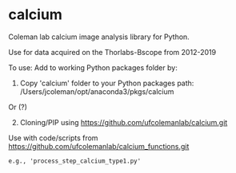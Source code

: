 # calcium
Coleman lab calcium image analysis library for Python.

Use for data acquired on the Thorlabs-Bscope from 2012-2019

To use:
Add to working Python packages folder by:

1) Copy 'calcium' folder to your Python packages path: /Users/jcoleman/opt/anaconda3/pkgs/calcium

Or (?)

2) Cloning/PIP using https://github.com/ufcolemanlab/calcium.git

Use with code/scripts from https://github.com/ufcolemanlab/calcium_functions.git

	e.g., 'process_step_calcium_type1.py'

